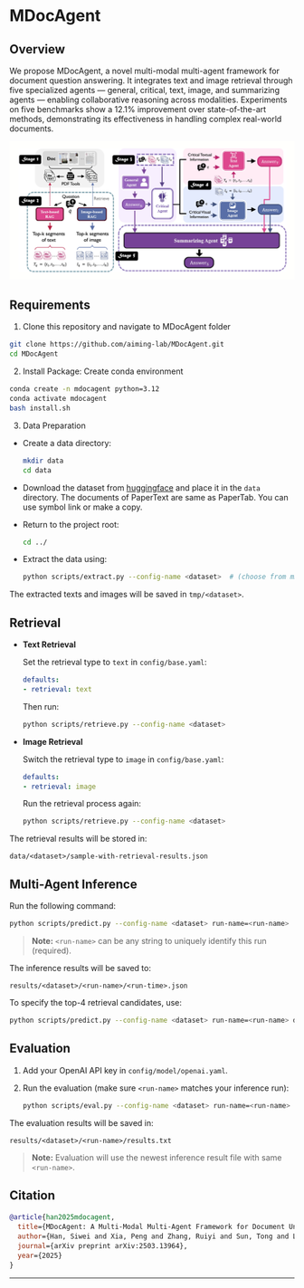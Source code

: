 # MDocAgent

## Overview

We propose MDocAgent, a novel multi-modal multi-agent framework for document question answering. It integrates text and image retrieval through five specialized agents — general, critical, text, image, and summarizing agents — enabling collaborative reasoning across modalities. Experiments on five benchmarks show a 12.1% improvement over state-of-the-art methods, demonstrating its effectiveness in handling complex real-world documents.

![main_fig](media/main_fig.jpg)

## Requirements

1. Clone this repository and navigate to MDocAgent folder

```bash
git clone https://github.com/aiming-lab/MDocAgent.git
cd MDocAgent
```

2. Install Package: Create conda environment

```bash
conda create -n mdocagent python=3.12
conda activate mdocagent
bash install.sh
```

3. Data Preparation

- Create a data directory:
    ```bash
    mkdir data
    cd data
    ```
- Download the dataset from [huggingface](https://huggingface.co/datasets/Lillianwei/Mdocagent-dataset) and place it in the `data` directory. The documents of PaperText are same as PaperTab. You can use symbol link or make a copy.

- Return to the project root:
    ```bash
    cd ../
    ```

- Extract the data using:
    ```bash
    python scripts/extract.py --config-name <dataset>  # (choose from mmlb / ldu / ptab / ptext / feta)
    ```
The extracted texts and images will be saved in `tmp/<dataset>`.

## Retrieval

- **Text Retrieval**

    Set the retrieval type to `text` in `config/base.yaml`:
    ```yaml
    defaults:
    - retrieval: text
    ```
    Then run:
    ```bash
    python scripts/retrieve.py --config-name <dataset>
    ```

- **Image Retrieval**

    Switch the retrieval type to `image` in `config/base.yaml`:
    ```yaml
    defaults:
    - retrieval: image
    ```
    Run the retrieval process again:
    ```bash
    python scripts/retrieve.py --config-name <dataset>
    ```

The retrieval results will be stored in:
```
data/<dataset>/sample-with-retrieval-results.json
```

## Multi-Agent Inference

Run the following command:
```bash
python scripts/predict.py --config-name <dataset> run-name=<run-name>
```
> **Note:** `<run-name>` can be any string to uniquely identify this run (required).

The inference results will be saved to:  
```
results/<dataset>/<run-name>/<run-time>.json
```

To specify the top-4 retrieval candidates, use:
```bash
python scripts/predict.py --config-name <dataset> run-name=<run-name> dataset.top_k=4
```

## Evaluation

1. Add your OpenAI API key in `config/model/openai.yaml`.

2. Run the evaluation (make sure `<run-name>` matches your inference run):
    ```bash
    python scripts/eval.py --config-name <dataset> run-name=<run-name>
    ```
The evaluation results will be saved in:
```
results/<dataset>/<run-name>/results.txt
```
> **Note:** Evaluation will use the newest inference result file with same `<run-name>`.

## Citation

```bibtex
@article{han2025mdocagent,
  title={MDocAgent: A Multi-Modal Multi-Agent Framework for Document Understanding},
  author={Han, Siwei and Xia, Peng and Zhang, Ruiyi and Sun, Tong and Li, Yun and Zhu, Hongtu and Yao, Huaxiu},
  journal={arXiv preprint arXiv:2503.13964},
  year={2025}
}
```

---

